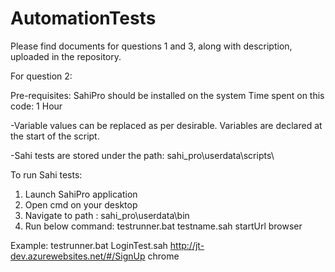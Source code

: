 # AutomationTests

Please find documents for questions 1 and 3, along with description, uploaded in the repository.

For question 2:

Pre-requisites: SahiPro should be installed on the system
Time spent on this code: 1 Hour

-Variable values can be replaced as per desirable. Variables are declared at the start of the script.

-Sahi tests are stored under the path:
 sahi_pro\userdata\scripts\

To run Sahi tests:
1. Launch SahiPro application
2. Open cmd on your desktop
3. Navigate to path : sahi_pro\userdata\bin
4. Run below command: testrunner.bat testname.sah startUrl browser
  
  Example:
  testrunner.bat LoginTest.sah http://jt-dev.azurewebsites.net/#/SignUp chrome

